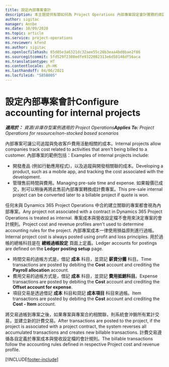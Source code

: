 ```yaml
---
title: 設定內部專案會計
description: 本主題提供有關如何為 Project Operations 內部專案設定會計實務的資訊。
author: sigitac
manager: Annbe
ms.date: 10/09/2020
ms.topic: article
ms.service: project-operations
ms.reviewer: kfend
ms.author: sigitac
ms.openlocfilehash: 65d05e3a6321dc32aee55c28b3eaa4bd0bae2f86
ms.sourcegitcommit: 5fd529f2308edfe9322082313e6d50146df56aca
ms.translationtype: HT
ms.contentlocale: zh-HK
ms.lasthandoff: 04/06/2021
ms.locfileid: "5858005"
---
```

# <a name="configure-accounting-for-internal-projects"></a><span data-ttu-id="639f1-103">設定內部專案會計</span><span class="sxs-lookup"><span data-stu-id="639f1-103">Configure accounting for internal projects</span></span>

<span data-ttu-id="639f1-104">_**適用於：** 資源/非庫存型案例適用的 Project Operations_</span><span class="sxs-lookup"><span data-stu-id="639f1-104">_**Applies To:** Project Operations for resource/non-stocked based scenarios_</span></span>

<span data-ttu-id="639f1-105">內部專案可讓公司追蹤與免收客戶費用活動相關的成本。</span><span class="sxs-lookup"><span data-stu-id="639f1-105">Internal projects allow companies track cost related to activities that aren't being billed to a customer.</span></span> <span data-ttu-id="639f1-106">內部專案的範例包括：</span><span class="sxs-lookup"><span data-stu-id="639f1-106">Examples of internal projects include:</span></span>

- <span data-ttu-id="639f1-107">開發產品 (例如行動應用程式)，以及追蹤與開發相關聯的成本。</span><span class="sxs-lookup"><span data-stu-id="639f1-107">Developing a product, such as a mobile app, and tracking the cost associated with the development.</span></span>
- <span data-ttu-id="639f1-108">管理售前時間與費用。</span><span class="sxs-lookup"><span data-stu-id="639f1-108">Managing pre-sale time and expense.</span></span> <span data-ttu-id="639f1-109">如果報價已成交，則可以稍後再將此售前內部專案轉換成計費專案。</span><span class="sxs-lookup"><span data-stu-id="639f1-109">This pre-sale internal project can be converted later to a billable project if quote is won.</span></span>

<span data-ttu-id="639f1-110">任何未與 Dynamics 365 Project Operations 中合約建立關聯的專案都會視為內部專案。</span><span class="sxs-lookup"><span data-stu-id="639f1-110">Any project not associated with a contract in Dynamics 365 Project Operations is treated as internal.</span></span> <span data-ttu-id="639f1-111">專案成本與營收設定檔不會用來決定專案的會計規則。</span><span class="sxs-lookup"><span data-stu-id="639f1-111">Project cost and revenue profiles aren't used to determine accounting rules for the project.</span></span> <span data-ttu-id="639f1-112">內部專案成本一律使用損益原則進行過帳。</span><span class="sxs-lookup"><span data-stu-id="639f1-112">Internal project cost is always posted using profit and loss principles.</span></span> <span data-ttu-id="639f1-113">用於過帳的總帳科目是在 **總帳過帳設定** 頁面上定義。</span><span class="sxs-lookup"><span data-stu-id="639f1-113">Ledger accounts for postings are defined on the **Ledger posting setup** page.</span></span>

- <span data-ttu-id="639f1-114">時間交易的過帳方式是，借記 **成本** 科目，並貸記 **薪資分攤** 科目。</span><span class="sxs-lookup"><span data-stu-id="639f1-114">Time transactions are posted by debiting the **Cost** account and crediting the **Payroll allocation** account.</span></span>
- <span data-ttu-id="639f1-115">費用交易的過帳方式是，借記 **成本** 科目，並貸記 **費用抵銷科目**。</span><span class="sxs-lookup"><span data-stu-id="639f1-115">Expense transactions are posted by debiting the **Cost** account and crediting the **Offset account for expense**.</span></span>
- <span data-ttu-id="639f1-116">項目交易是透過借記 **成本** 科目和貸記 **成本項目** 科目來過帳。</span><span class="sxs-lookup"><span data-stu-id="639f1-116">Item transactions are posted by debiting the **Cost** account and crediting the **Cost - Item** account.</span></span>

<span data-ttu-id="639f1-117">將交易過帳到專案之後，如果專案與專案合約相關聯，則系統會沖銷所有累計交易，並建立新的計費交易。</span><span class="sxs-lookup"><span data-stu-id="639f1-117">After transactions are posted to the project, if the project is associated with a project contract, the system reverses all accumulated transactions and creates new billable transactions.</span></span> <span data-ttu-id="639f1-118">計費交易遵循各自定義於專案成本與營收設定檔的會計規則。</span><span class="sxs-lookup"><span data-stu-id="639f1-118">The billable transactions follow the accounting rules defined in respective Project cost and revenue profile.</span></span>




[!INCLUDE[footer-include](../includes/footer-banner.md)]
